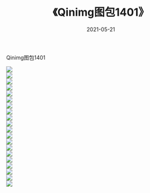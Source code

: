 ﻿---
layout: post
title:  《Qinimg图包1401》
date:   2021-05-21
img: http://imgx.orgx.ga/Qinimg图包/Qinimg图包1401/000.jpg
categories: [美女, 清纯, 唯美]
---

Qinimg图包1401

 ![](http://imgx.orgx.ga/Qinimg图包/Qinimg图包1401/001.jpg) <br>![](http://imgx.orgx.ga/Qinimg图包/Qinimg图包1401/002.jpg) <br>![](http://imgx.orgx.ga/Qinimg图包/Qinimg图包1401/003.jpg) <br>![](http://imgx.orgx.ga/Qinimg图包/Qinimg图包1401/004.jpg) <br>![](http://imgx.orgx.ga/Qinimg图包/Qinimg图包1401/005.jpg) <br>![](http://imgx.orgx.ga/Qinimg图包/Qinimg图包1401/006.jpg) <br>![](http://imgx.orgx.ga/Qinimg图包/Qinimg图包1401/007.jpg) <br>![](http://imgx.orgx.ga/Qinimg图包/Qinimg图包1401/008.jpg) <br>![](http://imgx.orgx.ga/Qinimg图包/Qinimg图包1401/009.jpg) <br>![](http://imgx.orgx.ga/Qinimg图包/Qinimg图包1401/010.jpg) <br>![](http://imgx.orgx.ga/Qinimg图包/Qinimg图包1401/011.jpg) <br>![](http://imgx.orgx.ga/Qinimg图包/Qinimg图包1401/012.jpg) <br>![](http://imgx.orgx.ga/Qinimg图包/Qinimg图包1401/013.jpg) <br>![](http://imgx.orgx.ga/Qinimg图包/Qinimg图包1401/014.jpg) <br>![](http://imgx.orgx.ga/Qinimg图包/Qinimg图包1401/015.jpg) <br>![](http://imgx.orgx.ga/Qinimg图包/Qinimg图包1401/016.jpg) <br>![](http://imgx.orgx.ga/Qinimg图包/Qinimg图包1401/017.jpg) <br>![](http://imgx.orgx.ga/Qinimg图包/Qinimg图包1401/018.jpg) <br>![](http://imgx.orgx.ga/Qinimg图包/Qinimg图包1401/019.jpg) <br>![](http://imgx.orgx.ga/Qinimg图包/Qinimg图包1401/020.jpg) <br>